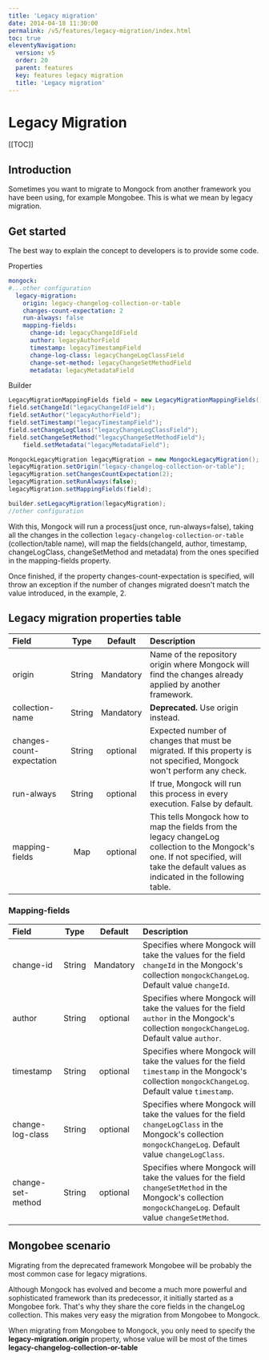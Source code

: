 ```yaml
---
title: 'Legacy migration' 
date: 2014-04-18 11:30:00 
permalink: /v5/features/legacy-migration/index.html
toc: true
eleventyNavigation:
  version: v5
  order: 20 
  parent: features
  key: features legacy migration
  title: 'Legacy migration'
---
```

<h1 class="title">Legacy Migration</h1>


[[TOC]]

## Introduction
Sometimes you want to migrate to Mongock from another framework you have been using, for example Mongobee. This is what we mean by legacy migration.

## Get started

The best way to explain the concept to developers is to provide some code.

Properties
```yaml
mongock:
#...other configuration
  legacy-migration:
    origin: legacy-changelog-collection-or-table
    changes-count-expectation: 2
    run-always: false
    mapping-fields:
      change-id: legacyChangeIdField
      author: legacyAuthorField
      timestamp: legacyTimestampField
      change-log-class: legacyChangeLogClassField
      change-set-method: legacyChangeSetMethodField
      metadata: legacyMetadataField
```

Builder
```java
LegacyMigrationMappingFields field = new LegacyMigrationMappingFields();
field.setChangeId("legacyChangeIdField");
field.setAuthor("legacyAuthorField");
field.setTimestamp("legacyTimestampField");
field.setChangeLogClass("legacyChangeLogClassField");
field.setChangeSetMethod("legacyChangeSetMethodField");
    field.setMetadata("legacyMetadataField");

MongockLegacyMigration legacyMigration = new MongockLegacyMigration();
legacyMigration.setOrigin("legacy-changelog-collection-or-table");
legacyMigration.setChangesCountExpectation(2);
legacyMigration.setRunAlways(false);
legacyMigration.setMappingFields(field);

builder.setLegacyMigration(legacyMigration); 
//other configuration
```

With this, Mongock will run a process(just once, run-always=false), taking all the changes in the collection `legacy-changelog-collection-or-table` (collection/table name), will map the fields(changeId, author, timestamp, changeLogClass, changeSetMethod and metadata) from the ones specified in the mapping-fields property.

Once finished, if the property changes-count-expectation is specified, will throw an exception if the number of changes migrated doesn't match the value introduced, in the example, 2.

## Legacy migration properties table

| **Field** | **Type** | **Default** | **Description** |
| :--- | :---: | :---: | :--- |
| origin | String | Mandatory  | Name of the repository origin where Mongock will find the changes already applied by another framework. |
| collection-name | String | Mandatory  | **Deprecated.** Use origin instead. |
| changes-count-expectation | String | optional | Expected number of changes that must be migrated. If this property is not specified, Mongock won't perform any check. |
| run-always | String | optional | If true, Mongock will run this process in every execution. False by default. |
| mapping-fields | Map | optional | This tells Mongock how to map the fields from the legacy changeLog collection to the Mongock's one. If not specified, will take the default values as indicated in the following table. |

### Mapping-fields

| **Field** | **Type** | **Default** | **Description** |
| :--- | :---: | :---: | :--- |
| change-id | String | Mandatory  | Specifies where Mongock will take the values for the field `changeId` in the Mongock's collection `mongockChangeLog`. Default value `changeId`. |
| author | String | optional | Specifies where Mongock will take the values for the field `author` in the Mongock's collection `mongockChangeLog`. Default value `author`. |
| timestamp | String | optional | Specifies where Mongock will take the values for the field `timestamp` in the Mongock's collection `mongockChangeLog`. Default value `timestamp`. |
| change-log-class | String | optional | Specifies where Mongock will take the values for the field `changeLogClass` in the Mongock's collection `mongockChangeLog`. Default value `changeLogClass`. |
| change-set-method | String | optional | Specifies where Mongock will take the values for the field `changeSetMethod` in the Mongock's collection `mongockChangeLog`. Default value `changeSetMethod`. |

## Mongobee scenario

Migrating from the deprecated framework Mongobee will be probably the most common case for legacy migrations. 

Although Mongock has evolved and become a much more powerful and sophisticated framework than its predecessor, it initially started as a Mongobee fork. That's why they share the core fields in the changeLog collection. This makes very easy the migration from Mongobee to Mongock.

<p class="successAlt">When migrating from Mongobee to Mongock, you only need to specify the <b>legacy-migration.origin</b> property, whose value will be most of the times <b>legacy-changelog-collection-or-table</b></p>
